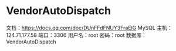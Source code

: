 # VendorAutoDispatch
文档：https://docs.qq.com/doc/DUnFFdFNUY3FraElG
MySQL
主机：124.71.177.58
端口：3306
用户名：root
密码：root
数据库：VendorAutoDispatch
